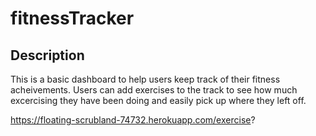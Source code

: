 # fitnessTracker

## Description

This is a basic dashboard to help users keep track of their fitness acheivements. Users can add exercises to the track to see how much excercising they have been doing and easily pick up where they left off.

https://floating-scrubland-74732.herokuapp.com/exercise?
